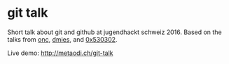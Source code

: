 # git talk

Short talk about git and github at jugendhackt schweiz 2016.
Based on the talks from [onc](https://github.com/onc), [dmies](https://github.com/dmies), and [0x530302](https://github.com/0x530302).

Live demo: http://metaodi.ch/git-talk
